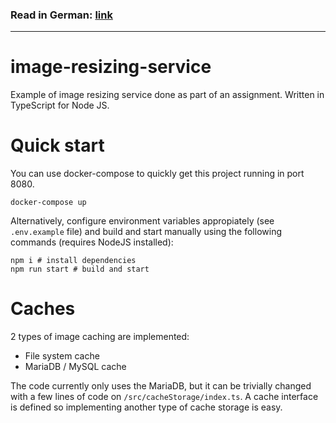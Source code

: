 ### Read in German: [link](README.de.md)

---

# image-resizing-service
Example of image resizing service done as part of an assignment.
Written in TypeScript for Node JS.

# Quick start
You can use docker-compose to quickly get this project running in port 8080.
```
docker-compose up
```

Alternatively, configure environment variables appropiately (see `.env.example` file) and build and start manually using the following commands (requires NodeJS installed):

```
npm i # install dependencies
npm run start # build and start
```

# Caches
2 types of image caching are implemented:
- File system cache
- MariaDB / MySQL cache

The code currently only uses the MariaDB, but it can be trivially changed with a few lines of code on `/src/cacheStorage/index.ts`.
A cache interface is defined so implementing another type of cache storage is easy.
